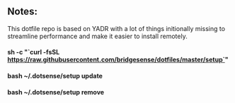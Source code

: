 Notes:
---
This dotfile repo is based on YADR with a lot of things initionally missing to streamline
performance and make it easier to install remotely.  

#### sh -c "\`curl -fsSL https://raw.githubusercontent.com/bridgesense/dotfiles/master/setup`"

#### bash ~/.dotsense/setup update

#### bash ~/.dotsense/setup remove 
  
